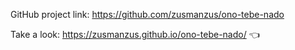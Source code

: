 GitHub project link: https://github.com/zusmanzus/ono-tebe-nado

Take a look: https://zusmanzus.github.io/ono-tebe-nado/ 👈
